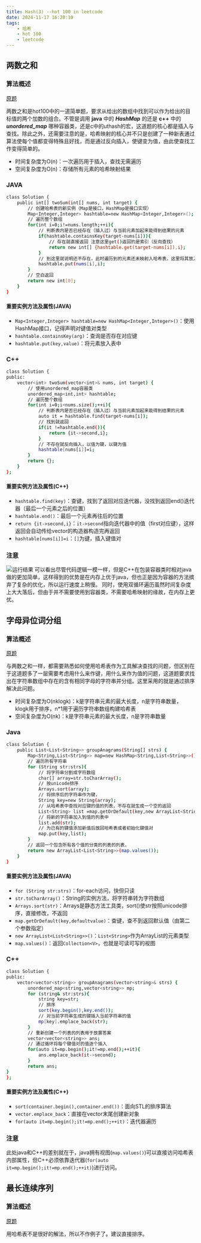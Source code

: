 ```yaml
---
title: Hash(3) --hot 100 in leetcode
date: 2024-11-17 16:20:10
tags:
    - 哈希
    - hot 100
    - leetcode
---
```


<script type="text/javascript"
src="http://cdn.mathjax.org/mathjax/latest/MathJax.js?config=TeX-AMS-MML_HTMLorMML">
</script>

## 两数之和 
### 算法概述
[原题](https://leetcode.cn/problems/two-sum/?envType=study-plan-v2&envId=top-100-liked)

两数之和是hot100中的一道简单题，要求从给出的数组中找到可以作为给出的目标值的两个加数的组合。不管是调用 **java** 中的 ***HashMap*** 的还是 **c++** 中的 ***unordered_map*** 哪种容器类，还是c中的uthash的宏，这道题的核心都是插入与查找。除此之外，还需要注意的是，哈希映射的核心并不只是创建了一种新表通过算法使每个值都变得特殊且好找，而是通过反向插入，使键变为值，由此使查找工作变得简单的。
- 时间复杂度为O(n)：一次遍历用于插入，查找无需遍历
- 空间复杂度为O(n)：存储所有元素的哈希映射结果

### JAVA
```bash
class Solution {
    public int[] twoSum(int[] nums, int target) {
        // 创建哈希表的新实例（Map是接口，HashMap是接口实现）
        Map<Integer,Integer> hashtable=new HashMap<Integer,Integer>();
        // 遍历整个数组
        for(int i=0;i!=nums.length;++i){
            // 判断表内是否已经存在（插入过）与当前元素加起来能得到结果的元素
            if(hashtable.containsKey(target-nums[i])){
                // 存在就直接返回 注意这里get()返回的是索引（反向查找）
                return new int[] {hashtable.get(target-nums[i]),i};
            }
            // 到这里就说明还不存在，此时遍历到的元素还未映射入哈希表，这里将其放入表中
            hashtable.put(nums[i],i);
        }
        // 空白返回
        return new int[0];
    }
}
```

#### 重要实例方法及属性(JAVA)
- `Map<Integer,Integer> hashtable=new HashMap<Integer,Integer>()`：使用HashMap接口，记得声明对键值对类型
- `hashtable.containsKey(arg)`：查询是否存在对应键
- `hashtable.put(key,value)`：将元素放入表中

### C++
```bash
class Solution {
public:
    vector<int> twoSum(vector<int>& nums, int target) {
        // 使用unordered_map容器类
        unordered_map<int,int> hashtable;
        // 遍历整个数组
        for(int i=0;i<nums.size();++i){
            // 判断表内是否已经存在（插入过）与当前元素加起来能得到结果的元素
            auto it = hashtable.find(target-nums[i]);
            // 找到就返回
            if(it !=hashtable.end()){
                return {it->second,i};
            }
            // 不存在就反向插入，以值为键，以键为值
            hashtable[nums[i]]=i;
        }
        return {};
    }
};
```

#### 重要实例方法及属性(C++)
- `hashtable.find(key)`：查键，找到了返回对应迭代器，没找到返回end()迭代器（最后一个元素之后的位置）
- `hashtable.end()`：最后一个元素再往后的位置
- `return {it->second,i}`：`it->second`指向迭代器中的值（first对应键），这样返回会自动传给vector的构造器构造完再返回
- `hashtable[nums[i]]=i`：`[]`为键，插入键值对

### 注意
![运行结果](/images/两数之和运行结果.png)
可以看出尽管代码逻辑一模一样，但是C++在包装容器类时相对java做的更加简单，这样得到的优势是在内存上优于java，但也正是因为容器的方法摈弃了复杂的优化，所以运行速度上稍慢。
同时，使用双循环遍历虽然时间复杂度上大大落后，但由于并不需要使用到容器类，不需要哈希映射的缘故，在内存上更优。

## 字母异位词分组
### 算法概述
[原题](https://leetcode.cn/problems/group-anagrams/?envType=study-plan-v2&envId=top-100-liked)

与两数之和一样，都需要熟悉如何使用哈希表作为工具解决查找的问题，但区别在于这道题多了一层需要考虑用什么来作键，用什么来作为值的问题，这道题要求找出在字符串数组中存在的含有相同字母的字符串并分组。这里采用的就是通过排序解决此问题。

- 时间复杂度为O(nklogk)：k是字符串元素的最大长度，n是字符串数量，klogk用于排序，n*1用于遍历字符串数组构建哈希表
- 空间复杂度为O(nk)：k是字符串元素的最大长度，n是字符串数量

### Java
```bash
class Solution {
    public List<List<String>> groupAnagrams(String[] strs) {
        Map<String,List<String>> map=new HashMap<String,List<String>>();
        // 遍历所有字符串
        for (String str:strs){
            // 将字符串分割成字符数组
            char[] array=str.toCharArray();
            // 按unicode排序
            Arrays.sort(array);
            // 将排序后的字符串作为键，
            String key=new String(array);
            // 从哈希表中查找对应键的值的列表，不存在就生成一个空的返回
            List<String> list =map.getOrDefault(key,new ArrayList<String>());
            // 将新的字符串加入到值的列表中
            list.add(str);
            // 为已有的键值添加新值后放回哈希表或者初始化键值对
            map.put(key,list);
        }
        // 返回一个包含所有各个值的分类的列表的列表，
        return new ArrayList<List<String>>(map.values());
    }
}
```
#### 重要实例方法及属性(JAVA)
- `for (String str:strs)`：for-each访问，快但只读
- `str.toCharArray()`：String的实例方法，将字符串转为字符数组
- `Arrays.sort(str)`：Arrays是静态方法工具类，sort()使str按照unicode排序，直接修改，不返回
- `map.getOrDefault(key,defaultvalue)`：查键，查不到返回默认值（由第二个参数指定）
- `new ArrayList<List<String>>()`：`List<String>`作为ArrayList的元素类型
- `map.values()`：返回`Collection<V>`，也就是可读可写的视图

### C++
```bash
class Solution {
public:
    vector<vector<string>> groupAnagrams(vector<string>& strs) {
        unordered_map<string,vector<string>> mp;
        for (string& str:strs){
            string key=str;
            // 排序
            sort(key.begin(),key.end());
            // 对当前字符串生成的键插入当前字符串的值
            mp[key].emplace_back(str);
        }
        // 重新创建一个列表的列表用于放置答案
        vector<vector<string>> ans;
        // 通过循环将每个键值对的值逐个插入
        for(auto it=mp.begin();it!=mp.end();++it){
            ans.emplace_back(it->second);
        }
        return ans;
}
};
```

#### 重要实例方法及属性(C++)
- `sort(container.begin(),container.end())`：面向STL的排序算法
- `vector.emplace_back`：直接在vector末尾创建新对象
- `for(auto it=mp.begin();it!=mp.end();++it)`：迭代器遍历

### 注意
此处java和C++的差别就在于，java拥有视图(`map.values()`)可以直接访问哈希表内部属性，但C++必须依靠迭代器(`for(auto it=mp.begin();it!=mp.end();++it)`)进行访问。

## 最长连续序列
### 算法概述
[原题](https://leetcode.cn/problems/longest-consecutive-sequence/?envType=study-plan-v2&envId=top-100-liked)

用哈希表不是很好的解法，所以不作例子了。建议直接排序。